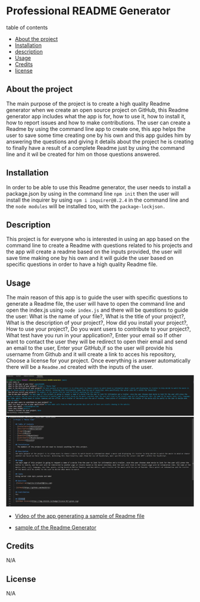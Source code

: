 # Professional README Generator #

table of contents
  - [About the project](#abouttheproject)
  - [Installation](#installation)
  - [description](#description)
  - [Usage](#usage)
  - [Credits](#credits)
  - [license](#license)

## About the project 

The main purpose of the project is to create a high quality Readme generator when we create an open source project on GitHub, this Readme generator app includes what the app is for, how to use it, how to install it, how to report issues and how to make contributions. The user can create a Readme by using the command line app to create one, this app helps the user to save some time creating one by his own and this app guides him by answering the questions and giving it details about the project he is creating to finally have a result of a complete Readme just by using the command line and it wil be created for him on those questions answered. 

## Installation 

In order to be able to use this Readme generator, the user needs to install a package.json by using in the command line `npm init` then the user will install the inquirer by using `npm i inquirer@8.2.4` in the command line and the `node modules` will be installed too, with the `package-lockjson.` 

## Description 

This project is for everyone who is interested in using an app based on the command line to create a Readme with questions related to his projects and the app will create a readme based on the inputs provided, the user will save time making one by his own and it will guide the user based on specific questions in order to have a high quality Readme file.

## Usage 

The main reason of this app is to guide the user with specific questions to generate a Readme file, the user will have to open the command line and open the index.js using `node index.js` and there will be questions to guide the user: What is the name of your file?, What is the title of your project?, What is the description of your project?, How did you install your project?, How to use your project?, Do you want users to contribute to your project?, What test have you run in your application?, Enter your email so If other want to contact the user they will be redirect to open their email and send an email to the user, Enter your GitHub,if so the user will provide his username from Github and it will create a link to acces his repository, Choose a license for your project. Once everything  is answer automatically there will be a `Readme.md` created with the inputs of the user.

![screenshot of the app](./assets/images/screenshot%20.jpg)
![sample readme](./assets/images/samplereadme.jpg)

- [Video of the app generating a sample of Readme file](https://app.castify.com/view/6b145d32-5259-4286-9a4c-216edfe5d4c1)

- [sample of the Readme Generator](./sampleREADME.md)

## Credits 

N/A

## License 
N/A